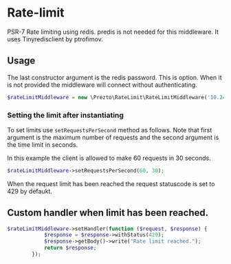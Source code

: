 # Rate-limit
PSR-7 Rate limiting using redis. predis is not needed for this middleware. It uses Tinyredisclient by ptrofimov.

## Usage 
The last constructor argument is the redis password. This is option. When it is not provided the middleware will connect without authenticating.
```php
$rateLimitMiddleware = new \Prezto\RateLimit\RateLimitMiddleware('10.241.25.226', '6379', 'aslkjkrnflawekrmgfslerm')
```
### Setting the limit after instantiating

To set limits use `setRequestsPerSecond` method as follows. Note that first argument is the maximum number of requests and the second argument is the time limit in seconds.

In this example the client is allowed to make 60 requests in 30 seconds.
```php
$rateLimitMiddleware->setRequestsPerSecond(60, 30);
```

When the request limit has been reached the request statuscode is set to 429 by defaukt.

## Custom handler when limit has been reached.

```php
$rateLimitMiddleware->setHandler(function ($request, $response) {
            $response = $response->withStatus(429);
            $response->getBody()->write("Rate limit reached.");
            return $response;
        });
```
